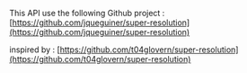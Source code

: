 This API use the following Github project : 
[https://github.com/jqueguiner/super-resolution](https://github.com/jqueguiner/super-resolution)

inspired by :
[https://github.com/t04glovern/super-resolution](https://github.com/t04glovern/super-resolution)

